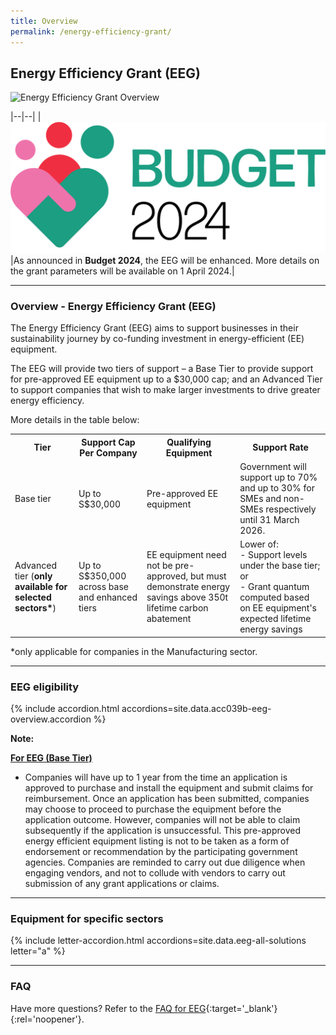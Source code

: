 ```yaml
---
title: Overview
permalink: /energy-efficiency-grant/
---
```


## Energy Efficiency Grant (EEG)

![Energy Efficiency Grant Overview](/images/grow/eeg/eeg_overview_banner.jpg)

|--|--|
|![Budget 2024](/images/budget2024/budget2024.png)|As announced in **Budget 2024**, the EEG will be enhanced. More details on the grant parameters will be available on 1 April 2024.|

---

### Overview - Energy Efficiency Grant (EEG)

The Energy Efficiency Grant (EEG) aims to support businesses in their sustainability journey by co-funding investment in energy-efficient (EE) equipment.
 
The EEG will provide two tiers of support – a Base Tier to provide support for pre-approved EE equipment up to a $30,000 cap; and an Advanced Tier to support companies that wish to make larger investments to drive greater energy efficiency.

More details in the table below:

<table>
  <tr>
    <th>Tier</th>
    <th>Support Cap Per Company</th>
    <th>Qualifying Equipment</th>
    <th>Support Rate</th>
  </tr>
  <tr>
    <td>Base tier</td>
    <td>Up to S$30,000</td>
    <td>Pre-approved EE equipment</td>
    <td>Government will support up to 70% and up to 30% for SMEs and non-SMEs respectively until 31 March 2026.</td>
  </tr>
  <tr>
    <td>Advanced tier (<b>only available for selected sectors*</b>)</td>
    <td>Up to S$350,000 across base and enhanced tiers</td>
    <td>EE equipment need not be pre-approved, but must demonstrate energy savings above 350t lifetime carbon abatement</td>
    <td>Lower of:<br>
    - Support levels under the base tier; or<br>
    - Grant quantum computed based on EE equipment's expected lifetime energy savings</td>
  </tr>
</table>
*only applicable for companies in the Manufacturing sector.

----

<a name='eeg-eligibility'></a>

### EEG eligibility

{% include accordion.html accordions=site.data.acc039b-eeg-overview.accordion %}

**Note:**

<u><b>For EEG (Base Tier)</b></u> 

- Companies will have up to 1 year from the time an application is approved to purchase and install the equipment and submit claims for reimbursement. Once an application has been submitted, companies may choose to proceed to purchase the equipment before the application outcome. However, companies will not be able to claim subsequently if the application is unsuccessful. This pre-approved energy efficient equipment listing is not to be taken as a form of endorsement or recommendation by the participating government agencies. Companies are reminded to carry out due diligence when engaging vendors, and not to collude with vendors to carry out submission of any grant applications or claims.

----

<a name='type-of-eeg-soln'></a>

### Equipment for specific sectors

{% include letter-accordion.html accordions=site.data.eeg-all-solutions letter="a" %}

----

<a name='eeg-faq'></a>

### FAQ

Have more questions? Refer to the [FAQ for EEG](/business-grants-portal-faq/eeg/){:target='_blank'}{:rel='noopener'}.

<script src="/jquery/resize-tables.js"></script>


